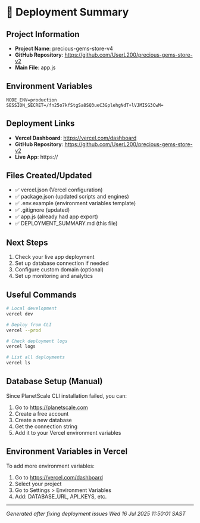 # 🚀 Deployment Summary

## Project Information
- **Project Name**: precious-gems-store-v4
- **GitHub Repository**: https://github.com/UserL200/precious-gems-store-v2
- **Main File**: app.js

## Environment Variables
```
NODE_ENV=production
SESSION_SECRET=/fn25o7kfStgSa8SQ3ueC3GplehgNdT+lVJMISG3CwM=
```

## Deployment Links
- **Vercel Dashboard**: https://vercel.com/dashboard
- **GitHub Repository**: https://github.com/UserL200/precious-gems-store-v2
- **Live App**: https://

## Files Created/Updated
- ✅ vercel.json (Vercel configuration)
- ✅ package.json (updated scripts and engines)
- ✅ .env.example (environment variables template)
- ✅ .gitignore (updated)
- ✅ app.js (already had app export)
- ✅ DEPLOYMENT_SUMMARY.md (this file)

## Next Steps
1. Check your live app deployment
2. Set up database connection if needed
3. Configure custom domain (optional)
4. Set up monitoring and analytics

## Useful Commands
```bash
# Local development
vercel dev

# Deploy from CLI
vercel --prod

# Check deployment logs
vercel logs

# List all deployments
vercel ls
```

## Database Setup (Manual)
Since PlanetScale CLI installation failed, you can:
1. Go to https://planetscale.com
2. Create a free account
3. Create a new database
4. Get the connection string
5. Add it to your Vercel environment variables

## Environment Variables in Vercel
To add more environment variables:
1. Go to https://vercel.com/dashboard
2. Select your project
3. Go to Settings > Environment Variables
4. Add: DATABASE_URL, API_KEYS, etc.

---
*Generated after fixing deployment issues*
*Wed 16 Jul 2025 11:50:01 SAST*
